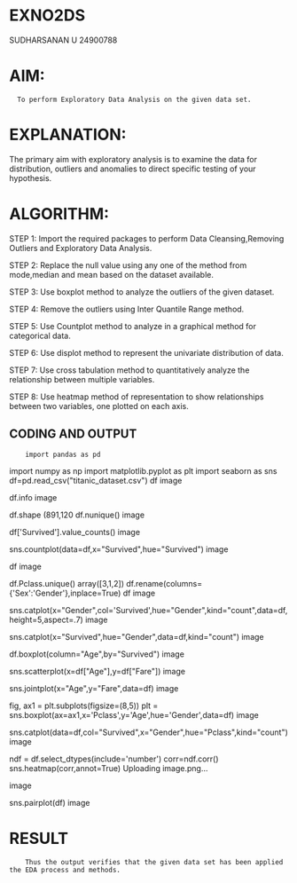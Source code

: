 # EXNO2DS
SUDHARSANAN U
24900788
# AIM:
      To perform Exploratory Data Analysis on the given data set.
      
# EXPLANATION:
  The primary aim with exploratory analysis is to examine the data for distribution, outliers and anomalies to direct specific testing of your hypothesis.
  
# ALGORITHM:
STEP 1: Import the required packages to perform Data Cleansing,Removing Outliers and Exploratory Data Analysis.

STEP 2: Replace the null value using any one of the method from mode,median and mean based on the dataset available.

STEP 3: Use boxplot method to analyze the outliers of the given dataset.

STEP 4: Remove the outliers using Inter Quantile Range method.

STEP 5: Use Countplot method to analyze in a graphical method for categorical data.

STEP 6: Use displot method to represent the univariate distribution of data.

STEP 7: Use cross tabulation method to quantitatively analyze the relationship between multiple variables.

STEP 8: Use heatmap method of representation to show relationships between two variables, one plotted on each axis.

## CODING AND OUTPUT
        import pandas as pd
import numpy as np
import matplotlib.pyplot as plt
import seaborn as sns
df=pd.read_csv("titanic_dataset.csv")
df
image

df.info
image

df.shape
(891,120
df.nunique()
image

df['Survived'].value_counts()
image

sns.countplot(data=df,x="Survived",hue="Survived")
image

df
image

df.Pclass.unique()
array([3,1,2])
df.rename(columns={'Sex':'Gender'},inplace=True)
df
image

sns.catplot(x="Gender",col='Survived',hue="Gender",kind="count",data=df,height=5,aspect=.7)
image

sns.catplot(x="Survived",hue="Gender",data=df,kind="count")
image

df.boxplot(column="Age",by="Survived")
image

sns.scatterplot(x=df["Age"],y=df["Fare"])
image

sns.jointplot(x="Age",y="Fare",data=df)
image

fig, ax1 = plt.subplots(figsize=(8,5))
plt = sns.boxplot(ax=ax1,x='Pclass',y='Age',hue='Gender',data=df)
image

sns.catplot(data=df,col="Survived",x="Gender",hue="Pclass",kind="count")
image

ndf = df.select_dtypes(include='number')
corr=ndf.corr()
sns.heatmap(corr,annot=True)
Uploading image.png…

image

sns.pairplot(df)
image

# RESULT
        Thus the output verifies that the given data set has been applied the EDA process and methods.
